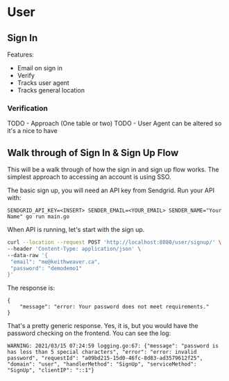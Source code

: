 # User

## Sign In

Features:
* Email on sign in
* Verify
* Tracks user agent
* Tracks general location

### Verification

TODO - Approach (One table or two)
TODO - User Agent can be altered so it's a nice to have

## Walk through of Sign In & Sign Up Flow

This will be a walk through of how the sign in and sign up flow works. The simplest approach to accessing an account is using SSO.

The basic sign up, you will need an API key from Sendgrid. Run your API with:

```
SENDGRID_API_KEY=<INSERT> SENDER_EMAIL=<YOUR_EMAIL> SENDER_NAME="Your Name" go run main.go
```

When API is running, let's start with the sign up.

```bash
curl --location --request POST 'http://localhost:8080/user/signup/' \
--header 'Content-Type: application/json' \
--data-raw '{
 "email": "me@keithweaver.ca",
 "password": "demodemo1"
}'
```

The response is:

```
{
    "message": "error: Your password does not meet requirements."
}
```

That's a pretty generic response. Yes, it is, but you would have the password checking on the frontend. You can see the log:

```
WARNING: 2021/03/15 07:24:59 logging.go:67: {"message": "password is has less than 5 special characters", "error": "error: invalid password", "requestId": "a09bd215-15d0-46fc-8d83-ad3579612f25", "domain": "user", "handlerMethod": "SignUp", "serviceMethod": "SignUp", "clientIP": "::1"}
```